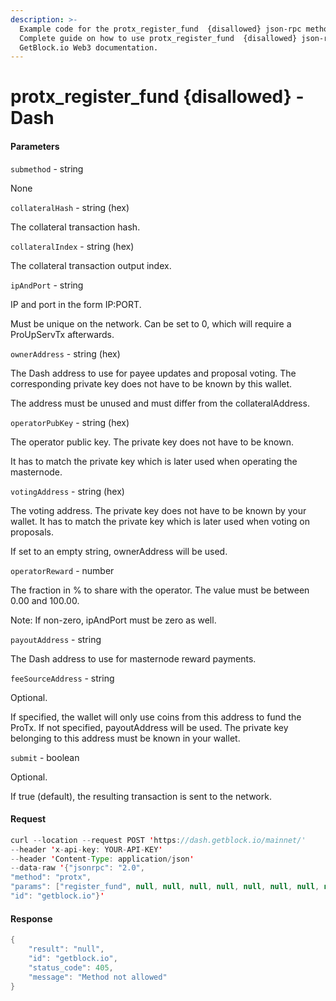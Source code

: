 ```yaml
---
description: >-
  Example code for the protx_register_fund  {disallowed} json-rpc method.
  Сomplete guide on how to use protx_register_fund  {disallowed} json-rpc in
  GetBlock.io Web3 documentation.
---
```


# protx\_register\_fund {disallowed} - Dash

#### Parameters

`submethod` - string

None

`collateralHash` - string (hex)

The collateral transaction hash.

`collateralIndex` - string (hex)

The collateral transaction output index.

`ipAndPort` - string

IP and port in the form IP:PORT.

Must be unique on the network. Can be set to 0, which will require a ProUpServTx afterwards.

`ownerAddress` - string (hex)

The Dash address to use for payee updates and proposal voting. The corresponding private key does not have to be known by this wallet.

The address must be unused and must differ from the collateralAddress.

`operatorPubKey` - string (hex)

The operator public key. The private key does not have to be known.

It has to match the private key which is later used when operating the masternode.

`votingAddress` - string (hex)

The voting address. The private key does not have to be known by your wallet. It has to match the private key which is later used when voting on proposals.

If set to an empty string, ownerAddress will be used.

`operatorReward` - number

The fraction in % to share with the operator. The value must be between 0.00 and 100.00.

Note: If non-zero, ipAndPort must be zero as well.

`payoutAddress` - string

The Dash address to use for masternode reward payments.

`feeSourceAddress` - string

Optional.

If specified, the wallet will only use coins from this address to fund the ProTx. If not specified, payoutAddress will be used. The private key belonging to this address must be known in your wallet.

`submit` - boolean

Optional.

If true (default), the resulting transaction is sent to the network.

#### Request

```java
curl --location --request POST 'https://dash.getblock.io/mainnet/' 
--header 'x-api-key: YOUR-API-KEY' 
--header 'Content-Type: application/json' 
--data-raw '{"jsonrpc": "2.0",
"method": "protx",
"params": ["register_fund", null, null, null, null, null, null, null, null, null, null],
"id": "getblock.io"}'
```

#### Response

```java
{
    "result": "null",
    "id": "getblock.io",
    "status_code": 405,
    "message": "Method not allowed"
}
```
